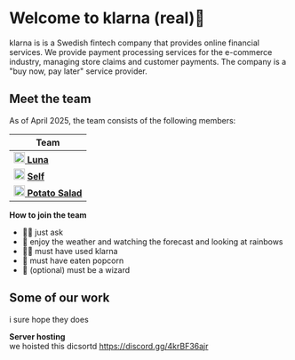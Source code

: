 # Welcome to klarna (real)👋

klarna is is a Swedish fintech company that provides online financial services. We provide payment processing services for the e-commerce industry, managing store claims and customer payments. The company is a "buy now, pay later" service provider.

## Meet the team

As of April 2025, the team consists of the following members: 

|Team|
|----------------------------------------|
| <img src="https://avatars.githubusercontent.com/u/20017802?v=4" width="20" height="20">[ **Luna**](https://github.com/boppinluna)|
|<img src="https://avatars.githubusercontent.com/u/95770601?s=400&u=ee73c2b20f68599ff44ccb46297b78ab1d552704&v=4" width="20" height="20"> [ **Self**](https://github.com/SelfArctis)|
|<img src="https://cdn.discordapp.com/avatars/357205480772468737/3f8f5935e81e2de0755c92fdd4d3e7c1.png?size=1024&format=webp&quality=lossless" width="20" height="20">[ **Potato Salad**](https://github.com/ChengXuanXiao)|


**How to join the team**

* 🙋‍♀️ just ask
* 🌈 enjoy the weather and watching the forecast and looking at rainbows
* 👩‍💻 must have used klarna
* 🍿 must have eaten popcorn
* 🧙 (optional) must be a wizard

## Some of our work

i sure hope they does

**Server hosting**<br>
we hoisted this dicsortd
https://discord.gg/4krBF36ajr
